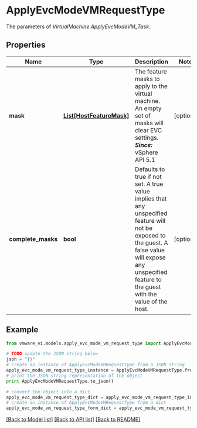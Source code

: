# ApplyEvcModeVMRequestType

The parameters of *VirtualMachine.ApplyEvcModeVM_Task*. 

## Properties
Name | Type | Description | Notes
------------ | ------------- | ------------- | -------------
**mask** | [**List[HostFeatureMask]**](HostFeatureMask.md) | The feature masks to apply to the virtual machine. An empty set of masks will clear EVC settings.  ***Since:*** vSphere API 5.1  | [optional] 
**complete_masks** | **bool** | Defaults to true if not set. A true value implies that any unspecified feature will not be exposed to the guest. A false value will expose any unspecified feature to the guest with the value of the host.  | [optional] 

## Example

```python
from vmware_vi.models.apply_evc_mode_vm_request_type import ApplyEvcModeVMRequestType

# TODO update the JSON string below
json = "{}"
# create an instance of ApplyEvcModeVMRequestType from a JSON string
apply_evc_mode_vm_request_type_instance = ApplyEvcModeVMRequestType.from_json(json)
# print the JSON string representation of the object
print ApplyEvcModeVMRequestType.to_json()

# convert the object into a dict
apply_evc_mode_vm_request_type_dict = apply_evc_mode_vm_request_type_instance.to_dict()
# create an instance of ApplyEvcModeVMRequestType from a dict
apply_evc_mode_vm_request_type_form_dict = apply_evc_mode_vm_request_type.from_dict(apply_evc_mode_vm_request_type_dict)
```
[[Back to Model list]](../README.md#documentation-for-models) [[Back to API list]](../README.md#documentation-for-api-endpoints) [[Back to README]](../README.md)


